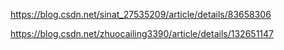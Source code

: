 https://blog.csdn.net/sinat_27535209/article/details/83658306

https://blog.csdn.net/zhuocailing3390/article/details/132651147